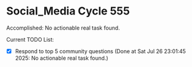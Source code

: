 # Social_Media Cycle 555

Accomplished: No actionable real task found.

Current TODO List:

- [x] Respond to top 5 community questions  (Done at Sat Jul 26 23:01:45 2025: No actionable real task found.)